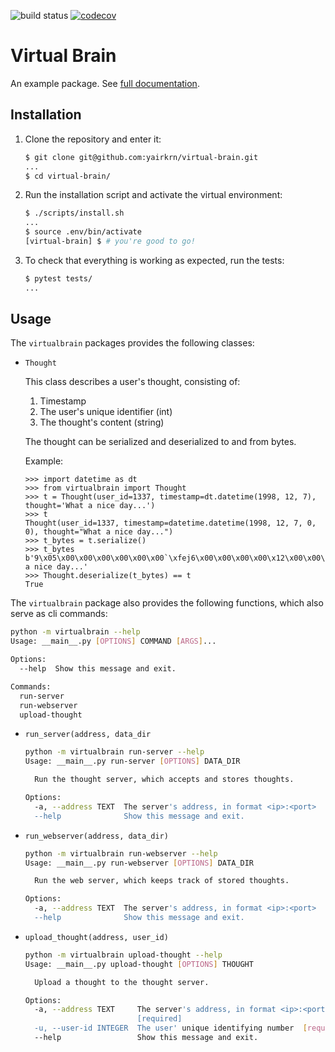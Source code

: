![build status](https://travis-ci.org/yairkrn/virtual-brain.svg?branch=master)
[![codecov](https://codecov.io/gh/yairkrn/virtual-brain/branch/master/graph/badge.svg)](https://codecov.io/gh/yairkrn/virtual-brain)

# Virtual Brain

An example package. See [full documentation](https://virtual-brain.readthedocs.io/en/latest/).

## Installation

1. Clone the repository and enter it:

    ```sh
    $ git clone git@github.com:yairkrn/virtual-brain.git
    ...
    $ cd virtual-brain/
    ```

2. Run the installation script and activate the virtual environment:

    ```sh
    $ ./scripts/install.sh
    ...
    $ source .env/bin/activate
    [virtual-brain] $ # you're good to go!
    ```

3. To check that everything is working as expected, run the tests:


    ```sh
    $ pytest tests/
    ...
    ```

## Usage

The `virtualbrain` packages provides the following classes:

- `Thought`

    This class describes a user's thought, consisting of:
    1. Timestamp
    2. The user's unique identifier (int)
    3. The thought's content (string)

    The thought can be serialized and deserialized to and from bytes.
    
    Example:
    ```pycon
	>>> import datetime as dt
	>>> from virtualbrain import Thought
	>>> t = Thought(user_id=1337, timestamp=dt.datetime(1998, 12, 7), thought='What a nice day...')
	>>> t
	Thought(user_id=1337, timestamp=datetime.datetime(1998, 12, 7, 0, 0), thought="What a nice day...")
	>>> t_bytes = t.serialize()
	>>> t_bytes
	b'9\x05\x00\x00\x00\x00\x00\x00`\xfej6\x00\x00\x00\x00\x12\x00\x00\x00What a nice day...'
	>>> Thought.deserialize(t_bytes) == t
	True
    ```


The `virtualbrain` package also provides the following functions, which also serve as cli commands:

```sh
python -m virtualbrain --help
Usage: __main__.py [OPTIONS] COMMAND [ARGS]...

Options:
  --help  Show this message and exit.

Commands:
  run-server
  run-webserver
  upload-thought
```

- `run_server(address, data_dir`
	```sh
	python -m virtualbrain run-server --help
	Usage: __main__.py run-server [OPTIONS] DATA_DIR

	  Run the thought server, which accepts and stores thoughts.

	Options:
	  -a, --address TEXT  The server's address, in format <ip>:<port>  [required]
	  --help              Show this message and exit.
	```

- `run_webserver(address, data_dir)`
	```sh
	python -m virtualbrain run-webserver --help
	Usage: __main__.py run-webserver [OPTIONS] DATA_DIR

	  Run the web server, which keeps track of stored thoughts.

	Options:
	  -a, --address TEXT  The server's address, in format <ip>:<port>  [required]
	  --help              Show this message and exit.
	```

- `upload_thought(address, user_id)`
	```sh
	python -m virtualbrain upload-thought --help
	Usage: __main__.py upload-thought [OPTIONS] THOUGHT

	  Upload a thought to the thought server.

	Options:
	  -a, --address TEXT     The server's address, in format <ip>:<port>
	                         [required]
	  -u, --user-id INTEGER  The user' unique identifying number  [required]
	  --help                 Show this message and exit.
	```